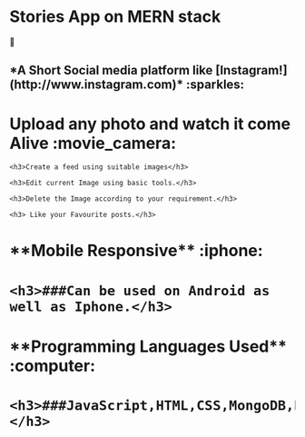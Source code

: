  **<h1>Stories App on MERN stack</h1>** :open_file_folder:

<h2>*A Short Social media platform like [Instagram!](http://www.instagram.com)* :sparkles:</h2>

<h1>Upload any photo and watch it come Alive :movie_camera:</h1>

	<h3>Create a feed using suitable images</h3>
	
	<h3>Edit current Image using basic tools.</h3>
	
	<h3>Delete the Image according to your requirement.</h3>
	
	<h3> Like your Favourite posts.</h3>

<h1>**Mobile Responsive** :iphone:<h1>

	<h3>###Can be used on Android as well as Iphone.</h3>

<h1>**Programming Languages Used** :computer:<h1>

	<h3>###JavaScript,HTML,CSS,MongoDB,Express,React.js,Node.js </h3>

